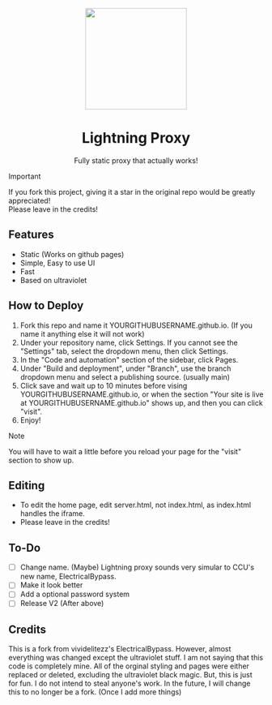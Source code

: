 <p align="center"><img src="assets/img/lightning-static.png" height="200"></p>
<h1 align="center">Lightning Proxy</h1>
<p align="center">Fully static proxy that actually works!</p>

> [!IMPORTANT]
> If you fork this project, giving it a star in the original repo would be greatly appreciated! <br>
> Please leave in the credits!


## Features
- Static (Works on github pages)
- Simple, Easy to use UI
- Fast
- Based on ultraviolet


## How to Deploy
1. Fork this repo and name it YOURGITHUBUSERNAME.github.io. (If you name it anything else it will not work)
2. Under your repository name, click Settings. If you cannot see the "Settings" tab, select the dropdown menu, then click Settings.
3. In the "Code and automation" section of the sidebar, click Pages.
5. Under "Build and deployment", under "Branch", use the branch dropdown menu and select a publishing source. (usually main)
6. Click save and wait up to 10 minutes before vising YOURGITHUBUSERNAME.github.io, or when the section "Your site is live at YOURGITHUBUSERNAME.github.io" shows up, and then you can click "visit".
7. Enjoy!
> [!NOTE]
> You will have to wait a little before you reload your page for the "visit" section to show up.


## Editing
- To edit the home page, edit server.html, not index.html, as index.html handles the iframe.
- Please leave in the credits!


## To-Do
- [ ] Change name. (Maybe) Lightning proxy sounds very simular to CCU's new name, ElectricalBypass.
- [ ] Make it look better
- [ ] Add a optional password system
- [ ] Release V2 (After above)

## Credits
This is a fork from vividelitezz's ElectricalBypass. However, almost everything was changed except the ultraviolet stuff. I am not saying that this code is completely mine. All of the orginal styling and pages were either replaced or deleted, excluding the ultraviolet black magic. But, this is just for fun. I do not intend to steal anyone's work. In the future, I will change this to no longer be a fork. (Once I add more things)
